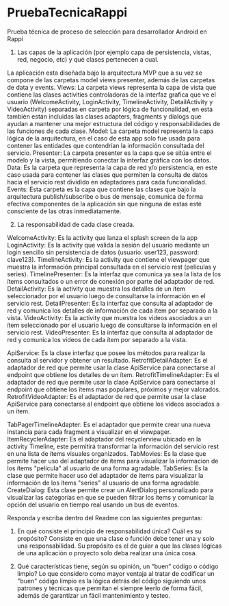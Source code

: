 # PruebaTecnicaRappi
Prueba técnica de proceso de selección para desarrollador Android en Rappi

1) Las capas de la aplicación (por ejemplo capa de persistencia, vistas, red, negocio, etc) y qué clases pertenecen a cual.

La aplicación esta diseñada bajo la arquitectura MVP que a su vez se compone de las carpetas model views presenter, además de las carpetas de data y events.
Views: La carpeta views representa la capa de vista que contiene las clases activities controladoras de la interfaz grafica que ve el usuario
(WelcomeActivity, LoginActivity, TimelineActivity, DetailActivity y VideoActivity) separadas en carpeta por lógica de funcionalidad,
en esta también están incluidas las clases adapters, fragments y dialogs que ayudan a mantener una mejor estructura del código
y responsabilidades de las funciones de cada clase.
Model: La carpeta model representa la capa lógica de la arquitectura, en el caso de esta app solo fue usada para contener las entidades 
que contendrían la información consultada del servicio.
Presenter: La carpeta presenter es la capa que se sitúa entre el modelo y la vista, permitiendo conectar la interfaz gráfica con los datos.
Data: Es la carpeta que representa la capa de red y/o persistencia, en este caso usada para contener las clases que permiten la consulta de datos
hacia el servicio rest dividido en adaptadores para cada funcionalidad.
Events: Esta carpeta es la capa que contiene las clases que bajo la arquitectura publish/subscribe o bus de mensaje, comunica de forma efectiva
componentes de la aplicación sin que ninguna de estas esté consciente de las otras inmediatamente.

2. La responsabilidad de cada clase creada.

WelcomeActivity: Es la activity que lanza el splash screen de la app
LoginActivity: Es la activity que valida la sesión del usuario mediante un login sencillo sin persistencia de datos (usuario: user123, password: clave123).
TimelineActivity: Es la activity que contiene el viewpager que muestra la información principal consultada en el servicio rest (películas y series).
TimelinePresenter: Es la interfaz que comunica ya sea la lista de los ítems consultados o un error de conexión por parte del adaptador de red.
DetailActivity: Es la activity que muestra los detalles de un ítem seleccionador por el usuario luego de consultarse la información en el servicio rest.
DetailPresenter: Es la interfaz que consulta al adaptador de red y comunica los detalles de información de cada ítem por separado a la vista.
VideoActivity: Es la activity que muestra los videos asociados a un ítem seleccionado por el usuario luego de consultarse la información en el servicio rest.
VideoPresenter: Es la interfaz que consulta al adaptador de red y comunica los videos de cada ítem por separado a la vista.

ApiService: Es la clase interfaz que posee los métodos para realizar la consulta al servidor y obtener un resultado.
RetrofitDetailAdapter: Es el adaptador de red que permite usar la clase ApiService para conectarse al endpoint que obtiene los detalles de un ítem.
RetrofitTimelineAdapter: Es el adaptador de red que permite usar la clase ApiService para conectarse al endpoint que obtiene los ítems mas populares, próximos y mejor valorados.
RetrofitVideoAdapter: Es el adaptador de red que permite usar la clase ApiService para conectarse al endpoint que obtiene los videos asociados a un ítem.

TabPagerTimelineAdapter: Es el adaptador que permite crear una nueva instancia para cada fragment a visualizar en el viewpager.
ItemRecyclerAdapter: Es el adaptador del recyclerview ubicado en la activity Timeline, este permitirá transformar la información del servicio rest en una lista de ítems visuales organizados.
TabMovies: Es la clase que permite hacer uso del adaptador de ítems para visualizar la informacion de los ítems "película" al usuario de una forma agradable.
TabSeries: Es la clase que permite hacer uso del adaptador de ítems para visualizar la información de los ítems "series" al usuario de una forma agradable.
CreateDialog: Esta clase permite crear un AlertDialog personalizado para visualizar las categorías en que se pueden filtrar los ítems y comunicar la opción del usuario
en tiempo real usando un bus de eventos.

Responda y escriba dentro del Readme con las siguientes preguntas: 

1. En qué consiste el principio de responsabilidad única? Cuál es su propósito?
Consiste en que una clase o función debe tener una y solo una responsabilidad. Su propósito es el de guiar a que las clases lógicas de una aplicación o proyecto solo deba realizar una única cosa.

2. Qué características tiene, según su opinión, un “buen” código o código limpio? 
Lo que considero como mayor ventaja al tratar de codificar un "buen" código limpio es la lógica detrás del código siguiendo unos patrones y técnicas que permitan el siempre leerlo de forma fácil, además de garantizar un fácil mantenimiento y testeo.

